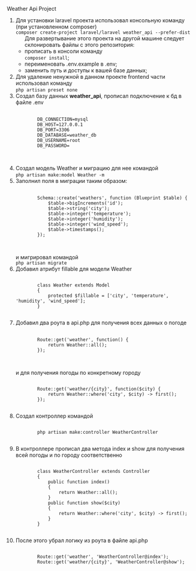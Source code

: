 Weather Api Project

<ol>
  <li>Для установки laravel проекта использовал консольную команду (при установленном composer)<br>
    <code>composer create-project laravel/laravel weather_api --prefer-dist</code>
      <ul>Для развертывание этого проекта на другой машине следует склонировать файлы с этого репозитория: 
        <li>прописать в консоли команду<br><code>composer install</code>;</li>
        <li>переименовать .env.example в .env;</li>
        <li>заменить путь и доступы к вашей базе данных;</li>
    </ul>
  </li>
  <li>Для удаление ненужной в данном проекте frontend части использовал команду<br>
  <code>php artisan preset none</code></li>
  <li>Создал базу данных <b>weather_api</b>, прописал подключение к бд в файле .env<br>
    <pre>
      <code>
        DB_CONNECTION=mysql
        DB_HOST=127.0.0.1
        DB_PORT=3306
        DB_DATABASE=weather_db
        DB_USERNAME=root
        DB_PASSWORD=
      </code>
    </pre>
  </li>
  <li>Создал модель Weather и миграцию для нее командой<br>
  <code>php artisan make:model Weather -m</code></li>
  <li>Заполнил поля в миграции таким образом:<br>
    <pre>
      <code>
        Schema::create('weathers', function (Blueprint $table) {
            $table->bigIncrements('id');
            $table->string('city');
            $table->integer('temperature');
            $table->integer('humidity');
            $table->integer('wind_speed');
            $table->timestamps();
        });
      </code>
    </pre>
    и мигрировал командой<br>
    <code>php artisan migrate</code>
  </li>
  <li>
    Добавил атрибут fillable для модели Weather
    <pre><code>
        class Weather extends Model
        {
            protected $fillable = ['city', 'temperature', 'humidity', 'wind_speed'];
        }
    </code></pre>
  </li>
  <li>
    Добавил два роута в api.php для получения всех данных о погоде
    <pre>
        <code>
        Route::get('weather', function() {
            return Weather::all();
        });
        </code>
    </pre>
    и для получения погоды по конкретному городу
    <pre><code>
        Route::get('weather/{city}', function($city) {
            return Weather::where('city', $city) -> first();
        });
    </code></pre>
  </li>
  <li>
    Создал контроллер командой 
    <pre><code>
        php artisan make:controller WeatherController
    </code></pre>
  </li>
  <li>
    В контроллере прописал два метода index и show для получения всей погоды и по городу соответственно
    <pre><code>
        class WeatherController extends Controller
        {
            public function index()
            {
                return Weather::all();
            }
            public function show($city)
            {
                return Weather::where('city', $city) -> first();
            }
        }
    </code></pre>
  </li>
  <li>
    После этого убрал логику из роута в файле api.php
    <pre><code>
        Route::get('weather', 'WeatherController@index');
        Route::get('weather/{city}', 'WeatherController@show');
    </code></pre>
  </li>
</ol>

